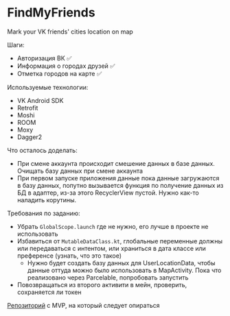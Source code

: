 # FindMyFriends
Mark your VK friends' cities location on map

Шаги:
* Авторизация ВК :white_check_mark:
* Информация о городах друзей :white_check_mark:
* Отметка городов на карте :white_check_mark:

Используемые технологии:
* VK Android SDK
* Retrofit
* Moshi
* ROOM
* Moxy
* Dagger2

Что осталось доделать:
* При смене аккаунта происходит смешение данных в базе данных. Очищать базу данных при смене аккаунта
* При первом запуске приложения данные пока данные загружаются в базу данных, попутно вызывается функция по получение данных из БД в адаптер, из-за этого RecyclerView пустой. Нужно как-то наладить корутины.

Требования по заданию:
* Убрать `GlobalScope.launch` где не нужно, его лучше в проекте не использовать
* Избавиться от `MutableDataClass.kt`, глобальные переменные должны или передаваться с интентом, или храниться в дата классе или преференсе (узнать, что это такое)
  * Нужно будет создать базу данных для UserLocationData, чтобы данные оттуда можно было использовать в MapActivity. Пока что реализовано через Parcelable, попробовать запустить
* Повозвращаться из второго активити в мейн, проверить, сохраняется ли токен

[Репозиторий](https://github.com/KostiaLeo/moxy-dagger2-rxjava) с MVP, на который следует опираться

